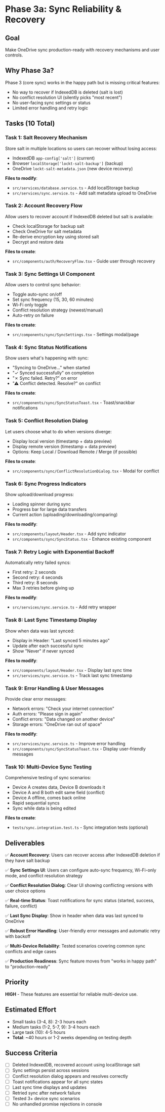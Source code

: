 # Phase 3a: Sync Reliability & Recovery

## Goal
Make OneDrive sync production-ready with recovery mechanisms and user controls.

## Why Phase 3a?
Phase 3 (core sync) works in the happy path but is missing critical features:
- No way to recover if IndexedDB is deleted (salt is lost)
- No conflict resolution UI (silently picks "most recent")
- No user-facing sync settings or status
- Limited error handling and retry logic

## Tasks (10 Total)

### Task 1: Salt Recovery Mechanism
Store salt in multiple locations so users can recover without losing access:
- IndexedDB `app-config['salt']` (current)
- Browser `localStorage['lockt-salt-backup']` (backup)
- OneDrive `lockt-salt-metadata.json` (new device recovery)

**Files to modify**:
- `src/services/database.service.ts` - Add localStorage backup
- `src/services/sync.service.ts` - Add salt metadata upload to OneDrive

### Task 2: Account Recovery Flow
Allow users to recover account if IndexedDB deleted but salt is available:
- Check localStorage for backup salt
- Check OneDrive for salt metadata
- Re-derive encryption key using stored salt
- Decrypt and restore data

**Files to create**:
- `src/components/auth/RecoveryFlow.tsx` - Guide user through recovery

### Task 3: Sync Settings UI Component
Allow users to control sync behavior:
- Toggle auto-sync on/off
- Set sync frequency (15, 30, 60 minutes)
- Wi-Fi only toggle
- Conflict resolution strategy (newest/manual)
- Auto-retry on failure

**Files to create**:
- `src/components/sync/SyncSettings.tsx` - Settings modal/page

### Task 4: Sync Status Notifications
Show users what's happening with sync:
- "Syncing to OneDrive..." when started
- "✓ Synced successfully" on completion
- "✗ Sync failed. Retry?" on error
- "⚠ Conflict detected. Resolve?" on conflict

**Files to create**:
- `src/components/sync/SyncStatusToast.tsx` - Toast/snackbar notifications

### Task 5: Conflict Resolution Dialog
Let users choose what to do when versions diverge:
- Display local version (timestamp + data preview)
- Display remote version (timestamp + data preview)
- Options: Keep Local / Download Remote / Merge (if possible)

**Files to create**:
- `src/components/sync/ConflictResolutionDialog.tsx` - Modal for conflict

### Task 6: Sync Progress Indicators
Show upload/download progress:
- Loading spinner during sync
- Progress bar for large data transfers
- Current action (uploading/downloading/comparing)

**Files to modify**:
- `src/components/layout/Header.tsx` - Add sync indicator
- `src/components/sync/SyncStatus.tsx` - Enhance existing component

### Task 7: Retry Logic with Exponential Backoff
Automatically retry failed syncs:
- First retry: 2 seconds
- Second retry: 4 seconds
- Third retry: 8 seconds
- Max 3 retries before giving up

**Files to modify**:
- `src/services/sync.service.ts` - Add retry wrapper

### Task 8: Last Sync Timestamp Display
Show when data was last synced:
- Display in Header: "Last synced 5 minutes ago"
- Update after each successful sync
- Show "Never" if never synced

**Files to modify**:
- `src/components/layout/Header.tsx` - Display last sync time
- `src/services/sync.service.ts` - Track last sync timestamp

### Task 9: Error Handling & User Messages
Provide clear error messages:
- Network errors: "Check your internet connection"
- Auth errors: "Please sign in again"
- Conflict errors: "Data changed on another device"
- Storage errors: "OneDrive ran out of space"

**Files to modify**:
- `src/services/sync.service.ts` - Improve error handling
- `src/components/sync/SyncStatusToast.tsx` - Display user-friendly messages

### Task 10: Multi-Device Sync Testing
Comprehensive testing of sync scenarios:
- Device A creates data, Device B downloads it
- Device A and B both edit same field (conflict)
- Device A offline, comes back online
- Rapid sequential syncs
- Sync while data is being edited

**Files to create**:
- `tests/sync.integration.test.ts` - Sync integration tests (optional)

## Deliverables

✅ **Account Recovery**: Users can recover access after IndexedDB deletion if they have salt backup

✅ **Sync Settings UI**: Users can configure auto-sync frequency, Wi-Fi-only mode, and conflict resolution strategy

✅ **Conflict Resolution Dialog**: Clear UI showing conflicting versions with user choice options

✅ **Real-time Status**: Toast notifications for sync status (started, success, failure, conflict)

✅ **Last Sync Display**: Show in header when data was last synced to OneDrive

✅ **Robust Error Handling**: User-friendly error messages and automatic retry with backoff

✅ **Multi-Device Reliability**: Tested scenarios covering common sync conflicts and edge cases

✅ **Production Readiness**: Sync feature moves from "works in happy path" to "production-ready"

## Priority
**HIGH** - These features are essential for reliable multi-device use.

## Estimated Effort
- Small tasks (3-4, 8): 2-3 hours each
- Medium tasks (1-2, 5-7, 9): 3-4 hours each
- Large task (10): 4-5 hours
- **Total**: ~40 hours or 1-2 weeks depending on testing depth

## Success Criteria
- [ ] Deleted IndexedDB, recovered account using localStorage salt
- [ ] Sync settings persist across sessions
- [ ] Conflict resolution dialog appears and resolves correctly
- [ ] Toast notifications appear for all sync states
- [ ] Last sync time displays and updates
- [ ] Retried sync after network failure
- [ ] Tested 3+ device sync scenarios
- [ ] No unhandled promise rejections in console
